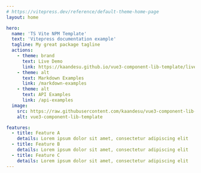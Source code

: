 ```yaml
---
# https://vitepress.dev/reference/default-theme-home-page
layout: home

hero:
  name: 'TS Vite NPM Template'
  text: 'Vitepress documentation example'
  tagline: My great package tagline
  actions:
    - theme: brand
      text: Live Demo
      link: https://kaandesu.github.io/vue3-component-lib-template/live-demo/index.html
    - theme: alt
      text: Markdown Examples
      link: /markdown-examples
    - theme: alt
      text: API Examples
      link: /api-examples
  image:
    src: https://raw.githubusercontent.com/kaandesu/vue3-component-lib-template/main/public/logo.webp
    alt: vue3-component-lib-template

features:
  - title: Feature A
    details: Lorem ipsum dolor sit amet, consectetur adipiscing elit
  - title: Feature B
    details: Lorem ipsum dolor sit amet, consectetur adipiscing elit
  - title: Feature C
    details: Lorem ipsum dolor sit amet, consectetur adipiscing elit
---
```

